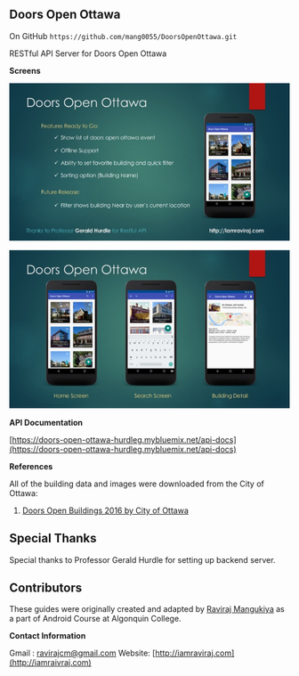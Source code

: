 ## Doors Open Ottawa ##

On GitHub `https://github.com/mang0055/DoorsOpenOttawa.git`

RESTful API Server for Doors Open Ottawa

**Screens**

![Alt text](doc/images/home.jpg?raw=true "Home")


![Alt text](doc/images/detail.jpg?raw=true "Detail")

**API Documentation**

[https://doors-open-ottawa-hurdleg.mybluemix.net/api-docs](https://doors-open-ottawa-hurdleg.mybluemix.net/api-docs)

**References**

All of the building data and images were downloaded from the City of Ottawa:

1. [Doors Open Buildings 2016 by City of Ottawa](http://ottawa.ca/cgi-bin/doors/2016.pl)

## Special Thanks ##
Special thanks to Professor Gerald Hurdle for setting up backend server.


## Contributors

These guides were originally created and adapted by [Raviraj Mangukiya](http://github.com/nesquena)
as a part of Android Course at Algonquin College.

**Contact Information**

Gmail  : [ravirajcm@gmail.com](mailto:ravirajcm@gmail.com)
Website: [http://iamraviraj.com](http://iamraivraj.com)






